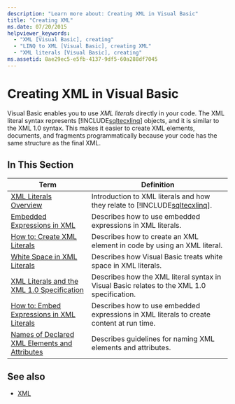 ```yaml
---
description: "Learn more about: Creating XML in Visual Basic"
title: "Creating XML"
ms.date: 07/20/2015
helpviewer_keywords: 
  - "XML [Visual Basic], creating"
  - "LINQ to XML [Visual Basic], creating XML"
  - "XML literals [Visual Basic], creating"
ms.assetid: 8ae29ec5-e5fb-4137-9df5-60a288df7045
---
```

# Creating XML in Visual Basic

Visual Basic enables you to use *XML literals* directly in your code. The XML literal syntax represents [!INCLUDE[sqltecxlinq](~/includes/sqltecxlinq-md.md)] objects, and it is similar to the XML 1.0 syntax. This makes it easier to create XML elements, documents, and fragments programmatically because your code has the same structure as the final XML.  
  
## In This Section  
  
|Term|Definition|  
|---|---|  
|[XML Literals Overview](xml-literals-overview.md)|Introduction to XML literals and how they relate to [!INCLUDE[sqltecxlinq](~/includes/sqltecxlinq-md.md)].|  
|[Embedded Expressions in XML](embedded-expressions-in-xml.md)|Describes how to use embedded expressions in XML literals.|  
|[How to: Create XML Literals](how-to-create-xml-literals.md)|Describes how to create an XML element in code by using an XML literal.|  
|[White Space in XML Literals](white-space-in-xml-literals.md)|Describes how Visual Basic treats white space in XML literals.|  
|[XML Literals and the XML 1.0 Specification](xml-literals-and-the-xml-1-0-specification.md)|Describes how the XML literal syntax in Visual Basic relates to the XML 1.0 specification.|  
|[How to: Embed Expressions in XML Literals](how-to-embed-expressions-in-xml-literals.md)|Describes how to use embedded expressions in XML literals to create content at run time.|  
|[Names of Declared XML Elements and Attributes](names-of-declared-xml-elements-and-attributes.md)|Describes guidelines for naming XML elements and attributes.|  
  
## See also

- [XML](index.md)
